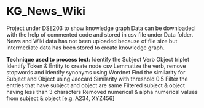 # KG_News_Wiki
Project under DSE203 to show knowledge graph
Data can be downloaded with the help of commented code and stored in csv file under Data folder. News and Wiki data has not been uploaded because of file size but intermediate data has been stored to create knowledge graph.

<B>Technique used to process text:</B>
Identify the Subject Verb Object triplet 
Identify Token & Entity to create node csv
Lemmatize the verb, remove stopwords and identify synonyms using Wordnet
Find the similarity for Subject and Object using Jaccard Similarity with threshold 0.5
Filter the entries that have subject and object are same
Filtered subject & object having less than 3 characters
Removed numerical & alpha numerical values from subject & object [e.g. A234, XYZ456]

